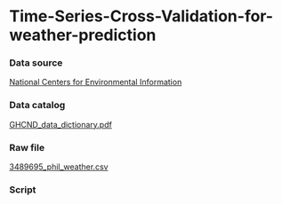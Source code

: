 # Time-Series-Cross-Validation-for-weather-prediction


### Data source
[National Centers for Environmental Information](https://www.ncei.noaa.gov/cdo-web/datasets#GHCND)

### Data catalog

[GHCND_data_dictionary.pdf](https://github.com/GBlanch/Statistical-Methods/blob/main/1.Time-Series%20Cross-Validation/0.data/GHCND_data_dictionary.pdf)

### Raw file

[3489695_phil_weather.csv](https://raw.githubusercontent.com/GBlanch/Statistical-Methods/main/1.Time-Series%20Cross-Validation/0.data/3489695_phil_weather.csv)

### Script

[]()




